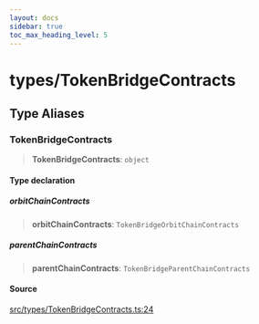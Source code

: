 ```yaml
---
layout: docs
sidebar: true
toc_max_heading_level: 5
---
```


# types/TokenBridgeContracts

## Type Aliases

### TokenBridgeContracts

> **TokenBridgeContracts**: `object`

#### Type declaration

##### orbitChainContracts

> **orbitChainContracts**: `TokenBridgeOrbitChainContracts`

##### parentChainContracts

> **parentChainContracts**: `TokenBridgeParentChainContracts`

#### Source

[src/types/TokenBridgeContracts.ts:24](https://github.com/anegg0/arbitrum-orbit-sdk/blob/1aa2030374f41bb1bf01834ef0c05d2e6663f5e5/src/types/TokenBridgeContracts.ts#L24)
